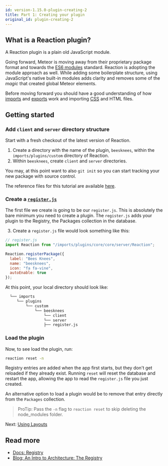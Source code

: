 ```yaml
---
id: version-1.15.0-plugin-creating-2
title: Part 1: Creating your plugin
original_id: plugin-creating-2
---
```

    
## What is a Reaction plugin?

A Reaction plugin is a plain old JavaScript module.

Going forward, Meteor is moving away from their proprietary package format and towards the [ES6 modules](http://exploringjs.com/es6/ch_modules.html) standard. Reaction is adopting the module approach as well. While adding some boilerplate structure, using JavaScript's native built-in modules adds clarity and removes some of the _magic_ that created global Meteor elements. 

Before moving forward you should have a good understanding of how [imports](https://developer.mozilla.org/en/docs/web/javascript/reference/statements/import) and
[exports](https://developer.mozilla.org/en/docs/web/javascript/reference/statements/export) work
and importing [CSS](https://guide.meteor.com/build-tool.html#css-importing) and HTML files.

## Getting started

### Add `client` and `server` directory structure

Start with a fresh checkout of the latest version of Reaction.

1. Create a directory with the name of the plugin, `beesknees`, within the `imports/plugins/custom` directory of Reaction.
2. Within `beesknees`, create `client` and `server` directories.

You may, at this point want to also `git init` so you can start tracking your new package with source control. 

The reference files for this tutorial are available [here](https://github.com/reactioncommerce/reaction-example-plugin).

### Create a [`register.js`](https://github.com/reactioncommerce/reaction-example-plugin/blob/master/register.js)

The first file we create is going to be our `register.js`. This is absolutely the bare minimum you need to create
a plugin. The `register.js` adds your plugin to the Registry, the Packages collection in the database. 

3. Create a `register.js` file would look something like this:

```js
// register.js
import Reaction from "/imports/plugins/core/core/server/Reaction";

Reaction.registerPackage({
  label: "Bees Knees",
  name: "beesknees",
  icon: "fa fa-vine",
  autoEnable: true
});
```

At this point, your local directory should look like:

```sh
  └── imports
     └── plugins
         └── custom
             └── beesknees
                 └── client
                 └── server
                 ├── register.js
```

### Load the plugin

Now, to see load the plugin, run:

```sh
reaction reset -n
```

Registry entries are added when the app first starts, but they don't get reloaded if they already exist. Running `reset` will reset the database and restart the app, allowing the app to read the `register.js` file you just created.

An alternative option to load a plugin would be to remove that entry directly from the `Packages` collection.

> ProTip: Pass the `-n` flag to `reaction reset` to skip deleting the node_modules folder.

Next: [Using Layouts](plugin-layouts-3.md)

## Read more

- [Docs: Registry](registry.md)
- [Blog: An Intro to Architecture: The Registry](https://blog.reactioncommerce.com/an-intro-to-architecture-the-registry/)
